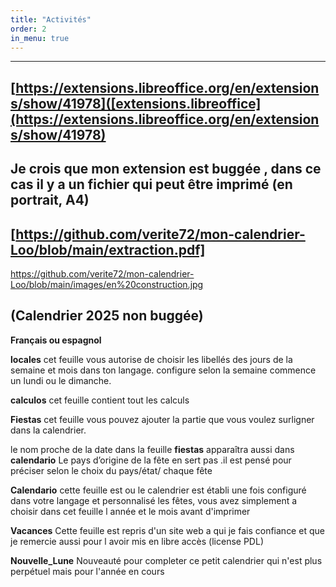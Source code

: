 ```yaml
---
title: "Activités"
order: 2
in_menu: true
---
```

---   
[https://extensions.libreoffice.org/en/extensions/show/41978]([extensions.libreoffice](https://extensions.libreoffice.org/en/extensions/show/41978)
---
Je crois que mon extension est buggée , dans ce cas il y a un fichier qui peut être imprimé (en portrait, A4) 
---

[https://github.com/verite72/mon-calendrier-Loo/blob/main/extraction.pdf]
---

https://github.com/verite72/mon-calendrier-Loo/blob/main/images/en%20construction.jpg

(Calendrier 2025 non buggée)
---
**Français ou espagnol**

**locales**
cet feuille vous autorise de choisir les libellés des jours de la semaine et mois dans ton langage.
configure selon la semaine commence un lundi ou le dimanche.

**calculos**
cet feuille contient tout les calculs

**Fiestas**
cet feuille vous pouvez ajouter la partie que vous voulez surligner  dans la calendrier.

le nom proche de la date dans la feuille **fiestas** apparaîtra aussi  dans **calendario**
Le pays d’origine de la fête en sert pas .il est pensé pour préciser selon le choix du pays/état/ chaque fête 

**Calendario**
cette feuille est ou le calendrier est établi
une fois configuré dans votre langage et personnalisé  les fêtes, vous avez simplement a choisir dans cet feuille l année et le mois avant d'imprimer

**Vacances**
Cette feuille est repris d'un site web a qui je fais confiance et que je remercie aussi pour l avoir mis en libre accès (license PDL)

**Nouvelle_Lune**
Nouveauté pour completer ce petit calendrier qui n'est plus perpétuel mais pour l'année en cours 
